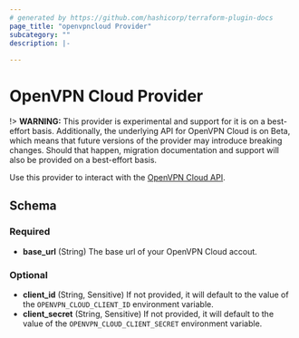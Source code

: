 ```yaml
---
# generated by https://github.com/hashicorp/terraform-plugin-docs
page_title: "openvpncloud Provider"
subcategory: ""
description: |-
  
---
```


# OpenVPN Cloud Provider

!> **WARNING:** This provider is experimental and support for it is on a best-effort basis. Additionally, the underlying API for OpenVPN Cloud is on Beta, which means that future versions of the provider may introduce breaking changes. Should that happen, migration documentation and support will also be provided on a best-effort basis.

Use this provider to interact with the [OpenVPN Cloud API](https://openvpn.net/cloud-docs/api-guide/).

<!-- schema generated by tfplugindocs -->
## Schema

### Required

- **base_url** (String) The base url of your OpenVPN Cloud accout.

### Optional

- **client_id** (String, Sensitive) If not provided, it will default to the value of the `OPENVPN_CLOUD_CLIENT_ID` environment variable.
- **client_secret** (String, Sensitive) If not provided, it will default to the value of the `OPENVPN_CLOUD_CLIENT_SECRET` environment variable.
